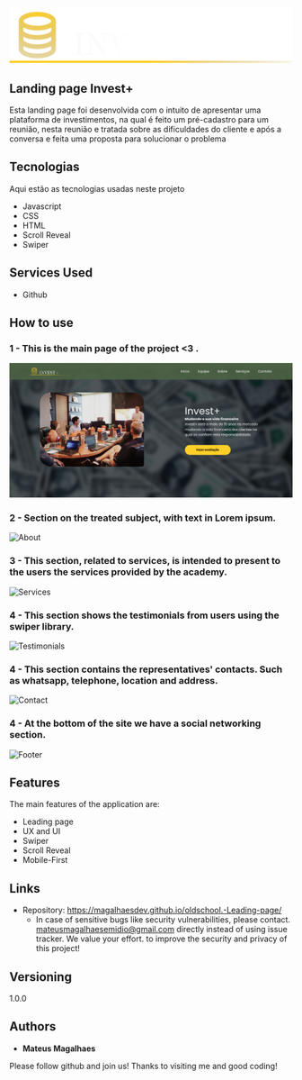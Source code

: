 
![Logo of the project](https://github.com/MagalhaesDev/Leading-page-invest-/blob/main/assets/logo.svg)


## Landing page Invest+
 Esta landing page foi desenvolvida com o intuito de apresentar uma plataforma de investimentos, na qual é feito um pré-cadastro para um reunião, nesta reunião e tratada sobre as dificuldades do cliente e após a conversa e feita
 uma proposta para solucionar o problema

## Tecnologias

Aqui estão as tecnologias usadas neste projeto

* Javascript
* CSS
* HTML
* Scroll Reveal
* Swiper 

## Services Used

* Github


## How to use

### 1 - This is the main page of the project <3 .

![Homepage image](https://github.com/MagalhaesDev/Leading-page-invest-/blob/main/assets/img-readme/main.png)

### 2 - Section on the treated subject, with text in Lorem ipsum.

![About](https://github.com/MagalhaesDev/oldschool.-Leading-page/blob/main/public/Readme/sobre-mobile.png)

### 3 - This section, related to services, is intended to present to the users the services provided by the academy.

![Services](https://github.com/MagalhaesDev/oldschool.-Leading-page/blob/main/public/Readme/servico-mobile.png)

### 4 - This section shows the testimonials from users using the swiper library.

![Testimonials](https://github.com/MagalhaesDev/oldschool.-Leading-page/blob/main/public/Readme/depoimento-mobile.png)

### 4 - This section contains the representatives' contacts. Such as whatsapp, telephone, location and address.

![Contact](https://github.com/MagalhaesDev/oldschool.-Leading-page/blob/main/public/Readme/contato-mobile.png)

### 4 - At the bottom of the site we have a social networking section.

![Footer](https://github.com/MagalhaesDev/oldschool.-Leading-page/blob/main/public/Readme/footer-mobile.png)

## Features

The main features of the application are:
 - Leading page
 - UX and UI
 - Swiper
 - Scroll Reveal
 - Mobile-First


## Links
  - Repository: https://magalhaesdev.github.io/oldschool.-Leading-page/
    -  In case of sensitive bugs like security vulnerabilities, please contact.
      mateusmagalhaesemidio@gmail.com directly instead of using issue tracker. We value your effort.
      to improve the security and privacy of this project!

  ## Versioning

  1.0.0

  ## Authors

  * **Mateus Magalhaes**

  Please follow github and join us!
  Thanks to visiting me and good coding!
